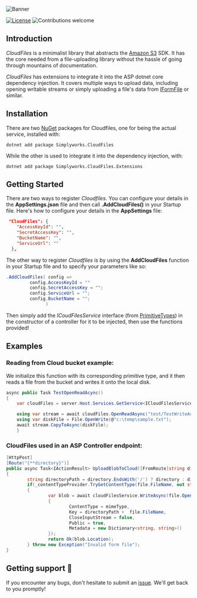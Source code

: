 ![Banner](https://i.imgur.com/k6cpqfM.png)



[![License](https://img.shields.io/badge/license-MIT-blue.svg)](https://opensource.org/licenses/MIT)  ![Contributions welcome](https://img.shields.io/badge/contributions-welcome-orange.svg)
## Introduction 
*CloudFiles* is a minimalist library that abstracts the [Amazon S3](https://aws.amazon.com/s3/) SDK. It has the core needed from a file-uploading library without the hassle of going through mountains of documentation.

*CloudFiles* has extensions to integrate it into the ASP dotnet core dependency injection. It covers multiple ways to upload data, including opening writable streams or simply uploading a file's data from [IFormFile](https://docs.microsoft.com/en-us/dotnet/api/microsoft.aspnetcore.http.iformfile?view=aspnetcore-3.1) or similar.

## Installation
There are two  [NuGet](https://www.nuget.org/packages/SimplyWorks.CloudFiles/) packages for Cloudfiles, one for being the actual service, installed with:

`dotnet add package Simplyworks.CloudFiles`

While the other is used to integrate it into the dependency injection, with:

`dotnet add package Simplyworks.CloudFiles.Extensions`

## Getting Started 
There are two ways to register *Cloudfiles*. 
You can configure your details in the **AppSettings.json** file and then call **.AddCloudFiles()** in your Startup file. 
Here's how to configure your details in the **AppSettings** file:

```json
 "CloudFiles": {
    "AccessKeyId": "",
    "SecretAccessKey": "",
    "BucketName": "",
    "ServiceUrl": ""
  }, 
  ```
  
  The other way to register *Cloudfiles* is by using the **AddCloudFiles** function in your Startup file and to specify your parameters like so:
   ```csharp
   .AddCloudFiles( config =>
            config.AccessKeyId = ""
            config.SecretAccessKey = "";
            config.ServiceUrl = "";
            config.BucketName = "";
                  ) 
```

Then simply add the *ICoudFilesService* interface (from [PrimitiveTypes](https://github.com/simplify9/primitivetypes)) in the constructor of a controller for it to be injected, then use the functions provided!

## Examples

### Reading from Cloud bucket example:

We initialize this function with its corresponding primitive type, and it then reads a file from the bucket and writes it onto the local disk. 

``` C#
async public Task TestOpenReadAcync()
{
    var cloudFiles = server.Host.Services.GetService<ICloudFilesService>();

    using var stream = await cloudFiles.OpenReadAsync("test/TestWriteAcync.txt");
    using var diskFile = File.OpenWrite(@"c:\temp\sample.txt");
    await stream.CopyToAsync(diskFile);
    }
```
### CloudFiles used in an ASP Controller endpoint:

```C#
[HttpPost]
[Route("{**directory}")]
public async Task<IActionResult> UploadBlobToCloud([FromRoute]string directory, [FromForm]IFormFile file)
{
        string directoryPath = directory.EndsWith('/') ? directory : directory + '/';
        if(_contentTypeProvider.TryGetContentType(file.FileName, out string mimeType))
        {
                var blob = await cloudFilesService.WriteAsync(file.OpenReadStream(), new PrimitiveTypes.WriteFileSettings
                {
                        ContentType = mimeType,
                        Key = directoryPath +  file.FileName,
                        CloseInputStream = false,
                        Public = true,
                        Metadata = new Dictionary<string, string>()
                });
                return Ok(blob.Location);
        } throw new Exception("Invalid form file");
}
```

## Getting support 👷
If you encounter any bugs, don't hesitate to submit an [issue](https://github.com/simplify9/CloudFiles/issues). We'll get back to you promptly! 








